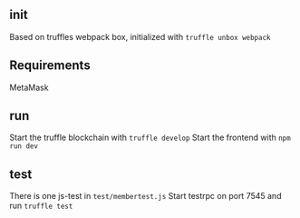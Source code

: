 ## init
Based on truffles webpack box, initialized with ```truffle unbox webpack```

## Requirements
MetaMask

## run
Start the truffle blockchain with ```truffle develop```
Start the frontend with ```npm run dev```

## test
There is one js-test in ```test/membertest.js```
Start testrpc on port 7545 and run ```truffle test```

